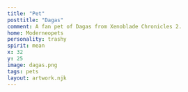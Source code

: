 ```yaml
---
title: "Pet"
posttitle: "Dagas"
comment: A fan pet of Dagas from Xenoblade Chronicles 2.
home: Moderneopets
personality: trashy
spirit: mean
x: 32
y: 25
image: dagas.png
tags: pets
layout: artwork.njk
---
```


